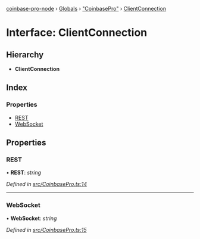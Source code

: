 [coinbase-pro-node](../README.md) › [Globals](../globals.md) › ["CoinbasePro"](../modules/_coinbasepro_.md) › [ClientConnection](_coinbasepro_.clientconnection.md)

# Interface: ClientConnection

## Hierarchy

- **ClientConnection**

## Index

### Properties

- [REST](_coinbasepro_.clientconnection.md#rest)
- [WebSocket](_coinbasepro_.clientconnection.md#websocket)

## Properties

### REST

• **REST**: _string_

_Defined in [src/CoinbasePro.ts:14](https://github.com/bennyn/coinbase-pro-node/blob/2af663b/src/CoinbasePro.ts#L14)_

---

### WebSocket

• **WebSocket**: _string_

_Defined in [src/CoinbasePro.ts:15](https://github.com/bennyn/coinbase-pro-node/blob/2af663b/src/CoinbasePro.ts#L15)_
